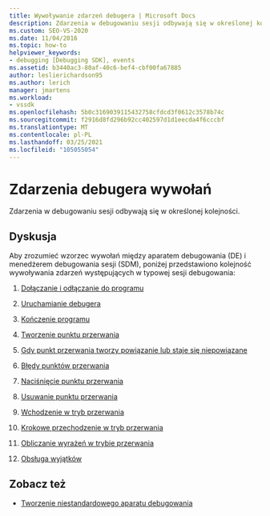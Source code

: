 ```yaml
---
title: Wywoływanie zdarzeń debugera | Microsoft Docs
description: Zdarzenia w debugowaniu sesji odbywają się w określonej kolejności. W tym artykule przedstawiono kolejność wywoływania zdarzeń występujących w typowej sesji debugowania.
ms.custom: SEO-VS-2020
ms.date: 11/04/2016
ms.topic: how-to
helpviewer_keywords:
- debugging [Debugging SDK], events
ms.assetid: b3440ac3-80af-40c6-bef4-cbf00fa67885
author: leslierichardson95
ms.author: lerich
manager: jmartens
ms.workload:
- vssdk
ms.openlocfilehash: 5b0c3169039115432758cfdcd3f0612c3578b74c
ms.sourcegitcommit: f2916d8fd296b92cc402597d1d1eecda4f6cccbf
ms.translationtype: MT
ms.contentlocale: pl-PL
ms.lasthandoff: 03/25/2021
ms.locfileid: "105055054"
---
```

# <a name="call-debugger-events"></a>Zdarzenia debugera wywołań
Zdarzenia w debugowaniu sesji odbywają się w określonej kolejności.

## <a name="discussion"></a>Dyskusja
 Aby zrozumieć wzorzec wywołań między aparatem debugowania (DE) i menedżerem debugowania sesji (SDM), poniżej przedstawiono kolejność wywoływania zdarzeń występujących w typowej sesji debugowania:

1. [Dołączanie i odłączanie do programu](../../extensibility/debugger/attaching-and-detaching-to-a-program.md)

2. [Uruchamianie debugera](../../extensibility/debugger/launching-the-debugger.md)

3. [Kończenie programu](../../extensibility/debugger/terminating-a-program.md)

4. [Tworzenie punktu przerwania](../../extensibility/debugger/creating-a-breakpoint.md)

5. [Gdy punkt przerwania tworzy powiązanie lub staje się niepowiązane](../../extensibility/debugger/when-a-breakpoint-binds-or-becomes-unbound.md)

6. [Błędy punktów przerwania](../../extensibility/debugger/breakpoint-errors.md)

7. [Naciśnięcie punktu przerwania](../../extensibility/debugger/hitting-a-breakpoint.md)

8. [Usuwanie punktu przerwania](../../extensibility/debugger/deleting-a-breakpoint.md)

9. [Wchodzenie w tryb przerwania](../../extensibility/debugger/entering-break-mode.md)

10. [Krokowe przechodzenie w tryb przerwania](../../extensibility/debugger/stepping-in-break-mode.md)

11. [Obliczanie wyrażeń w trybie przerwania](../../extensibility/debugger/expression-evaluation-in-break-mode.md)

12. [Obsługa wyjątków](../../extensibility/debugger/exception-handling-visual-studio-sdk.md)

## <a name="see-also"></a>Zobacz też
- [Tworzenie niestandardowego aparatu debugowania](../../extensibility/debugger/creating-a-custom-debug-engine.md)
